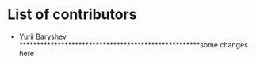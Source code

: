 # List of contributors

* [Yurii Baryshev](https://github.com/YuriiBaryshev)
****************************************************some changes here
